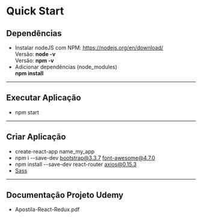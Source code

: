 # Quick Start

## Dependências
- Instalar nodeJS com NPM: https://nodejs.org/en/download/
<br>Versão: **node -v** 
<br>Versão: **npm  -v**
- Adicionar dependências (node_modules)
<br>**npm install**

----------

## Executar Aplicação
- npm start

----------

## Criar Aplicação
- create-react-app name_my_app
- npm i --save-dev bootstrap@3.3.7 font-awesome@4.7.0
- npm install --save-dev  react-router axios@0.15.3
- [Sass](https://github.com/facebookincubator/create-react-app/blob/master/packages/react-scripts/template/README.md#adding-a-css-preprocessor-sass-less-etc)

----------

## Documentação Projeto Udemy
- Apostila-React-Redux.pdf
